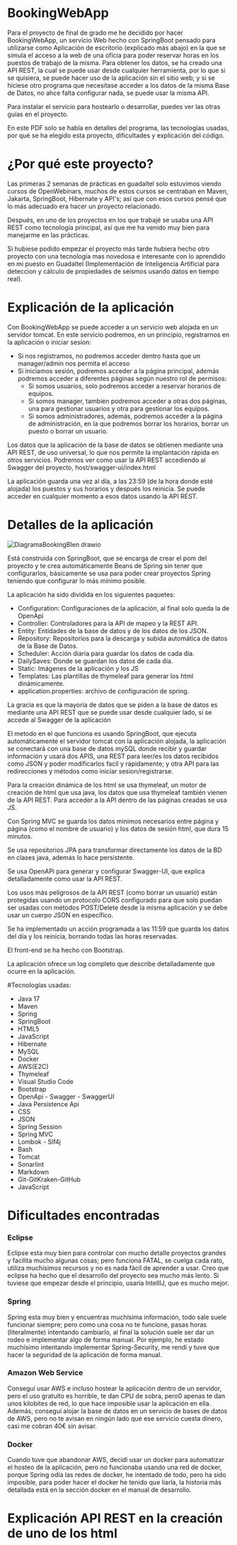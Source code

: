 # BookingWebApp
Para el proyecto de final de grado me he decidido por hacer BookingWebApp, un servicio Web hecho con SpringBoot pensado para utilizarse como Aplicación de escritorio (explicado más abajo) en la que se simula el acceso a la web de una oficia para poder reservar
horas en los puestos de trabajo de la misma. Para obtener los datos, se ha creado una API REST, la cual se puede usar desde cualquier herramienta, por lo que si se quisiera, se puede hacer uso de la aplicación sin el sitio web;  y si se hiciese
otro programa que necesitase acceder a los datos de la misma Base de Datos, no ahce falta configurar nada, se puede usar la misma API.

Para instalar el servicio para hostearlo o desarrollar, puedes ver las otras guías en el proyecto.

En este PDF solo se habla en detalles del programa, las tecnologías usadas, por qué se ha elegido esta proyecto, dificultades y explicación del código.

# ¿Por qué este proyecto?
Las primeras 2 semanas de prácticas en guadaltel solo estuvimos viendo cursos de OpenWebinars, muchos de estos cursos se centraban en Maven, Jakarta, SpringBoot, Hibernate y API's; así que con esos cursos pensé que lo más adecuado era hacer un proyecto relacionado.

Después, en uno de los proyectos en los que trabajé se usaba una API REST como tecnología principal, así que me ha venido muy bien para manejarme en las prácticas.

Si hubiese podido empezar el proyecto más tarde hubiera hecho otro proyecto con una tecnología mas novedosa e interesante con lo aprendido en mi puesto en Guadaltel (Implementación de Inteligencia Artificial
para deteccion y cálculo de propiedades de seismos usando datos en tiempo real).


# Explicación de la aplicación
Con BookingWebApp se puede acceder a un servicio web alojada en un servidor tomcat.
En este servicio podremos, en un principio, registrarnos en la aplicación o iniciar sesion:
- Si nos registramos, no podremos acceder dentro hasta que un manager/admin nos permita el acceso
- Si iniciamos sesión, podremos acceder a la página principal, además podremos acceder a diferentes páginas según nuestro rol de permisos:
  - Si somos usuarios, solo podremos acceder a reservar horarios de equipos.
  - Si somos manager, tambíen podremos acceder a otras dos páginas, una para gestionar usuarios y otra para gestionar los equipos.
  - Si somos administradores, además, podremos acceder a la página de administración, en la que podremos borrar los horarios, borrar un puesto o borrar un usuario.

Los datos que la aplicación de la base de datos se obtienen mediante una API REST, de uso universal, lo que nos permite la implantación rápida en otros servicios. Podremos ver como usar la API REST accediendo al Swagger del proyecto,
host/swagger-ui/index.html

La aplicación guarda una vez al día, a las 23:59 (de la hora donde esté alojada) los puestos y sus horarios y después los reinicia. Se puede acceder en cualquier momento a esos datos usando la API REST.



# Detalles de la aplicación

![DiagramaBookingBIen drawio](https://github.com/DanielMartinPerezdeLeon/ProyectoFG/assets/114756164/5c74c312-1ec9-4272-b638-88348412c674)

Está construida con SpringBoot, que se encarga de crear el pom del proyecto y te crea automáticamente Beans de Spring sin tener que configurarlos, básicamente se usa para poder crear proyectos Spring teniendo que configurar lo más mínimo posible.

La aplicación ha sido dividida en los siguientes paquetes:
  - Configuration: Configuraciones de la aplicación, al final solo queda la de OpenApi
  - Controller: Controladores para la API de mapeo y la REST API.
  - Entity: Entidades de la base de datos y de los datos de los JSON.
  - Repository: Repositorios para la descarga y subida automática de datos de la Base de Datos.
  - Scheduler: Acción diaria para guardar los datos de cada día.
  - DailySaves: Donde se guardan los datos de cada día.
  - Static: Imágenes de la aplicación y los JS
  - Templates: Las plantillas de thymeleaf para generar los html dinámicamente. 
  - application.properties: archivo de configuración de spring.

La gracia es que la mayoría de datos que se piden a la base de datos es mediante una API REST que se puede usar desde cualquier lado, si se accede al Swagger de la aplicación 

El metodo en el que funciona es usando SpringBoot, que ejecuta automáticamente el servidor tomcat con la aplicación alojada, la aplicación se conectará con una base de datos mySQL donde recibir y guardar información y
usará dos APIS, una REST para leer/es los datos recibidos como JSON y poder modificarlos facil y rápidamente; y otra API para las redirecciones y métodos como iniciar sesion/registrarse.

Para la creación dinámica de los html se usa thymeleaf, un motor de creación de html que usa java, los datos que usa thymeleaf también vienen de la API REST. Para acceder a la API dentro de las páginas creadas se usa JS.

Con Spring MVC se guarda los datos minimos necesarios entre página y página (como el nombre de usuario) y los datos de sesión html, que dura 15 minutos.

Se usa repositorios JPA para transformar directamente los datos de la BD en clases java, además lo hace persistente.

Se usa OpenAPi para generar y configurar Swagger-UI, que explica detalladamente como usar la API REST.

Los usos más peligrosos de la API REST (como borrar un usuario) están protegidas usando un protocolo CORS configurado para que solo puedan ser usadas con métodos POST/Delete desde la misma aplicación y se debe usar un cuerpo JSON en específico.

Se ha implementado un acción programada a las 11:59 que guarda los datos del día y los reinicia, borrando todas las horas reservadas.

El front-end se ha hecho con Bootstrap.

La aplicación ofrece un log completo que describe detalladamente que ocurre en la aplicación.




#Tecnologías usadas:
  - Java 17
  - Maven
  - Spring
  - SpringBoot
  - HTML5
  - JavaScript
  - Hibernate
  - MySQL
  - Docker
  - AWS(E2C)
  - Thymeleaf
  - Visual Studio Code
  - Bootstrap
  - OpenApi - Swagger - SwaggerUI
  - Java Persistence Api
  - CSS
  - JSON
  - Spring Session 
  - Spring MVC
  - Lombok - Slf4j
  - Bash
  - Tomcat
  - Sonarlint
  - Markdown
  - Git-GitKraken-GitHub
  - JavaScript


# Dificultades encontradas

### Eclipse
  Eclipse esta muy bien para controlar con mucho detalle proyectos grandes y facilita mucho algunas cosas; pero funciona FATAL, se cuelga cada rato, utiliza muchísimos recursos y no es nada fácil de aprender a usar. Creo que eclipse ha hecho que el desarrollo del proyecto sea mucho más lento. Si tuviese que empezar desde el principio, usaría IntellIJ, que es mucho mejor.
  
### Spring
  Spring esta muy bien y encuentras muchísima información, todo sale suele funcionar siempre; pero como una cosa no te funcione, pasas horas (literalmente) intentando cambiarlo, al final la solución suele ser dar un rodeo e implementar algo de forma manual. Por ejemplo, he estado muchísimo intentando implementar Spring-Security, me rendí y tuve que hacer la seguridad de la aplicación de forma manual.
  
### Amazon Web Service
  Conseguí usar AWS e incluso hostear la aplicación dentro de un servidor, pero el uso gratuíto es horrible, te dan CPU de sobra, pero0 apenas te dan unos kilobites de red, lo que hace imposible usar la aplicación en ella. Además, conseguí alojar la base de datos en un servicio de bases de datos de AWS, pero no te avisan en ningún lado que ese servicio cuesta dinero, casi me cobran 40€ sin avisar.
  
### Docker
  Cuando tuve que abandonar AWS, decidí usar un docker para automatizar el hosteo de la aplicación, pero no funcionaba usando una red de docker, porque Spring odía las redes de docker, he intentado de todo, pero ha sido imposible, para poder hacer el docker he tenido que liarla, la historia más detallada está en la sección docker en el manual de desarrollo.
  


# Explicación API REST en la creación de uno de los html

